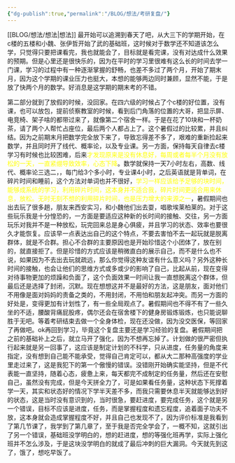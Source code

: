 ```yaml
---
{"dg-publish":true,"permalink":"/BLOG/想法/考研复盘/"}
---
```



[[BLOG/想法/想法\|想法]]
最开始可以追溯到春天了吧，从大三下的学期开始，在c楼的五楼和小魏、张伊哲开始了武的基础班，这时候对于数学还不知道该怎么学，只觉得只要把课看完，我也就能会了，目标就是看完课，没有对达成什么效果的预期。但是心里还是很快乐的，因为在平时的学习里很难有这么长的时间去学一门课，学习的过程中有一种逐渐掌握的舒畅，也差不多过了两个月，开始了期末月，因为这个学期的课业压力也挺大，本想的能够两边同时兼顾，显然不能，于是放了快两个月的数学。好消息是这学期的期末考的不错。

第二部分就到了放假的时候，没回家。在四六级的时候占了个c楼的好位置，没有课，也可以放包，提前侦察教室的时候，看到后门角落的位置的大哥，把显示屏、电竞椅、架子啥的都带过来了，就像第二个宿舍一样。于是在花了10块和一杯奶茶，请了两个人帮忙占座位，最后两个人都占上了。这个暑假过的比较累，并且纠结。因为之前期末月把数学完全放下来了，导致忘得差不多了，艰难的重新捡起来数学，并且同时开了线代、概率论，以及专业课。另一方面，保持每天自律去c楼学习有时候也比较困难，后来<font color=yellow>才发现原来是没有休息好，每周或者每半个月没有放松的一天，一直紧绷导致效率，心态下降</font>。数学就保持一天7小时左右，高数、线代、概率论三选二，，每门给3个多小时，专业课4小时，之后英语就是背单词，在碎片时间和睡前，这个方法对单词也并不很好，<font color=yellow>学习一样应该给予足够的块时间，能够成系统的学习，利用碎片时间，这本身并不适合我，碎片时间更适合用来休息，放松。无时无刻不想的利用碎片时间，也是压力增大的来源之一</font>，暑假期间也出去玩了很多趟，朋友来西安实习，和小魏他们出去耍，唱歌埃莱柏莱的。对于这些玩乐我是十分惶恐的，一方面是要适应这种新的长时间的接触、交往，另一方面玩乐对我并不是一种放松，玩完回来总是身心俱疲，并且学习的状态、效率也要很久才能恢复。应该早一点表达出自己的这个特点，不要去害怕不去一起玩就是脱离群体，就是不合群。担心不合群的主要原因也是开始珍惜这个小团体了，放在别的，就直接拒了。但是珍惜的方式应该是稍微直白的展示自己，而不是什么也不说，如果因为不去出去玩就疏远，那么你觉得这种友谊有什么意义吗？另外这种长时间的接触，也会让他们的思维方式或多或少的影响了自己，比起从前，现在变得对待事物更加的烦躁和负面了，这个负面效果一时间让我一直想脱离这个群体，但最后还是选择了封闭，沉默。现在想想这并不是最好的方法，这是朋友，面对他们不用像是面对妈妈的责备之类的，不用封闭，不用怕和朋友起冲突。而另一方面的好处是，变得更加有计划性了，有一些全局观点了。暑假期间也不得不有了一些久坐的不适，腰酸背痛屁股疼，偶尔还会在宿舍楼下的健身房锻炼锻炼，也只能说聊胜于无吧。等着考研结束去做一个全身体检，现在还没做，因为没交医保，等回家了再做吧。ok再回到学习，毕竟这个复盘主要还是学习经验的复盘。暑假期间把之前的基础补上之后，就立马开了强化，因为不想再忘掉了。计划做的很严密但执行起来就是另一回事了，这应该是制定计划的不科学，只从进度，任务量的角度来指定，没有想到自己能不能承受，觉得自己肯定可以，都从大二那种高强度的学业里走过来了，这是我犯下的第一个傲慢的错误。没错刚开始确实能坚持，但是不代表能一直坚持，随着心态，疲惫上来，每天都完不成制定的任务量，然后还在安慰自己，虽然没有完成，但是今天拼全力了，可是如果看任务量，这种状态下死撑着学一天，其实和状态好的情况下学半天差不多，而我只需要休息半天就能够达到好的状态，这是当时没有意识到的，当时很急，要赶进度，要完成任务，这个就是另一个错误，目标不应该是进度，任务，而是掌握程度和遗忘程度，追着面子功夫不放，这本身就会造成掌握程度不好，并且自己也发现不了，因为评价标准是我看到了第几节课了，我学到了第几章了，至于我是否完全学会了，一概不知，这就引出了另一个错误，基础班没学明白的，想的赶进度，想的等强化班再学，实际上强化班并不怎么涉及，于是这块没学明白的就成了最后冲刺的巨大漏洞。今天就先到这了，饿了，想吃早饭了。